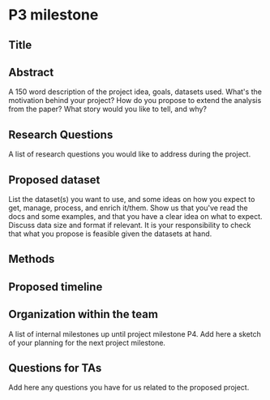 # P3 milestone

## Title

## Abstract

A 150 word description of the project idea, goals, datasets used. What's the motivation behind your project? How do you propose to extend the analysis from the paper? What story would you like to tell, and why? 

## Research Questions

A list of research questions you would like to address during the project.
## Proposed dataset

List the dataset(s) you want to use, and some ideas on how you expect to get, manage, process, and enrich it/them. Show us that you've read the docs and some examples, and that you have a clear idea on what to expect. Discuss data size and format if relevant. It is your responsibility to check that what you propose is feasible given the datasets at hand.

## Methods

## Proposed timeline

## Organization within the team

A list of internal milestones up until project milestone P4. Add here a sketch of your planning for the next project milestone.

## Questions for TAs

Add here any questions you have for us related to the proposed project.
